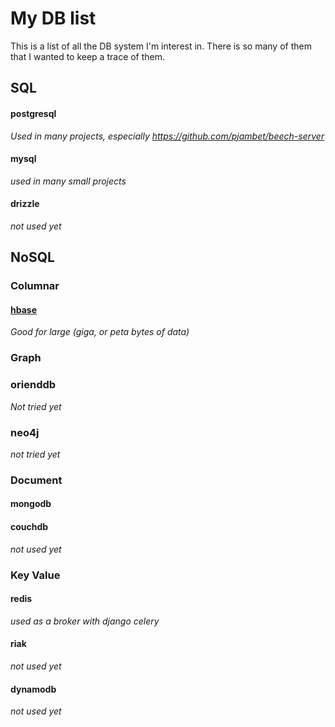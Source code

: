 # My DB list

This is a list of all the DB system I'm interest in. There is so many of them
that I wanted to keep a trace of them.

## SQL

#### postgresql
_Used in many projects, especially https://github.com/pjambet/beech-server_

#### mysql
_used in many small projects_

#### drizzle
_not used yet_

## NoSQL

### Columnar

#### [hbase](http://hbase.apache.org/)
_Good for large (giga, or peta bytes of data)_

### Graph

### orienddb
_Not tried yet_

### neo4j
_not tried yet_

### Document

#### mongodb

#### couchdb
_not used yet_

### Key Value

#### redis
_used as a broker with django celery_

#### riak
_not used yet_

#### dynamodb
_not used yet_
